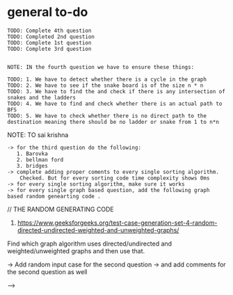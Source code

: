# general to-do 

 
    TODO: Complete 4th question 
    TODO: Completed 2nd question 
    TODO: Complete 1st question
    TODO: Complete 3rd question


    NOTE: IN the fourth question we have to ensure these things: 

    TODO: 1. We have to detect whether there is a cycle in the graph
    TODO: 2. We have to see if the snake board is of the size n * n 
    TODO: 3. We have to find the and check if there is any intersection of snakes and the ladders
    TODO: 4. We have to find and check whether there is an actual path to BFS 
    TODO: 5. We have to check whether there is no direct path to the destination meaning there should be no ladder or snake from 1 to n*n 

 NOTE: TO sai krishna 

    -> for the third question do the following:
       1. Barovka
       2. bellman ford
       3. bridges
    -> complete adding proper coments to every single sorting algorithm. 
        Checked. But for every sorting code time complexity shows 0ms
    -> for every single sorting algorithm, make sure it works
    -> for every single graph based question, add the following graph based random genearting code .


// THE RANDOM GENERATING CODE  

1. https://www.geeksforgeeks.org/test-case-generation-set-4-random-directed-undirected-weighted-and-unweighted-graphs/

Find which graph algorithm uses directed/undirected and weighted/unweighted graphs
and then use that.

-> Add random input case for the second question
-> and add comments for the second question as well

-->
